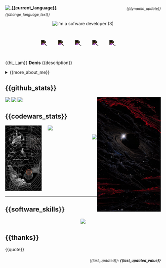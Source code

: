 <div align="center">
  <p align="left" style="float: left; width: 50%;">
    <a href="https://custom-github-overview.vercel.app/docs/selector.html" alt="Change language">
      <img width="22px" src="https://img.icons8.com/color/48/000000/globe.png" style="vertical-align: middle;"/>
      <span style="vertical-align: middle;"><b>{{current_language}}</b></span>
    </a>
    <br/>
    <sub><i>{{change_language_text}}</i></sub>
  </p>
  <p align="right" style="float: right; width: 50%;">
    <sub><i>{{dynamic_update}}</i></sub>
  </p>
  <div style="clear: both;"></div>
</div>

<div align="center"><img alt="I’m a sofware developer (3)" src="https://github.com/user-attachments/assets/4873f82f-ec86-4ef6-a5e5-c95c34d9444f" />

<br><p align="center">
  <a href="https://www.linkedin.com/in/denisanchez/" title="LinkedIn">
    <img width="32px" style="filter: invert(100%);" src="https://cdn.jsdelivr.net/npm/simple-icons@v11/icons/linkedin.svg"/>
  </a> &#8287;&#8287;&#8287;&#8287;&#8287;&#8287;&#8287;&#8287;
  <a href="https://github.com/DenisV2112" title="GitHub">
    <img width="32px" style="filter: invert(100%);" src="https://cdn.jsdelivr.net/npm/simple-icons@v11/icons/github.svg"/>
  </a> &#8287;&#8287;&#8287;&#8287;&#8287;&#8287;&#8287;&#8287;
  <a href="https://www.codewars.com/users/DenisV2103" title="CodeWars">
    <img width="32px" style="filter: invert(100%);" src="https://cdn.jsdelivr.net/npm/simple-icons@v11/icons/codewars.svg"/>
  </a> &#8287;&#8287;&#8287;&#8287;&#8287;&#8287;&#8287;&#8287;
  <a href="https://stackoverflow.com/users/your-profile" title="Stack Overflow">
    <img width="32px" style="filter: invert(100%);" src="https://cdn.jsdelivr.net/npm/simple-icons@v11/icons/stackoverflow.svg"/>
  </a> &#8287;&#8287;&#8287;&#8287;&#8287;&#8287;&#8287;&#8287;  <a href="https://discord.gg/" title="Discord">
    <img width="32px" style="filter: invert(100%);" src="https://cdn.jsdelivr.net/npm/simple-icons@v11/icons/discord.svg"/>
  </a> &#8287;&#8287;&#8287;&#8287;&#8287;&#8287;&#8287;&#8287;
   <!--  <a href="https://dev.to/giingu" title="Dev.to">
    <img width="32px" style="filter: invert(100%);" src="https://cdn.jsdelivr.net/npm/simple-icons@v11/icons/devdotto.svg"/>
  </a> &#8287; --> 
  <!-- <a href="https://medium.com/@tu-usuario" title="Medium">
    <img width="32px" style="filter: invert(100%);" src="https://cdn.jsdelivr.net/npm/simple-icons@v11/icons/medium.svg"/> -->
  </a>
</p>
</div>
<br>

<p>
{{hi_i_am}} <b>Denis</b> {{description}}
</p>

<div>
<details>
  <summary> {{more_about_me}} </summary>

- {{currently_building}}

- {{currently_learning}}

- {{discord_project}}

- {{experience}}

- {{contact}}

</details>
  
</p>

## {{github_stats}}

<img align="right" width="41%" src="./assets/img/b4beb746b9ee616660a2f247dbfb5288.jpg" />
  <a href="https://github.com/DenisV2112"><img width="50%" src="https://github-readme-streak-stats.herokuapp.com/?user=DenisV2112&theme=dark&date_format=M%20j%5B,%20Y%5D&ring=ff3068&fire=ff3068&sideNums=ff3068"></a>
  <a href="https://github.com/DenisV2112"><img width="50%" src="https://github-readme-stats.vercel.app/api?username=DenisV2112&theme=dark&sideNums=ff3068"></a>
  <a href="https://github.com/DenisV2112"><img width="50%" src="https://github-readme-stats.vercel.app/api/top-langs/?username=DenisV2112&layout=compact&theme=dark"></a>

## {{codewars_stats}}
 <div align="center" style="display: flex; gap: 20px; align-items: flex-start; justify-content: center; height: auto;">
  <div style="flex: 41%; align-self: flex-start;">
    <img src="./assets/img/codewars.jpeg" width="100%" />
  </div>
  <div style="flex: 55%; display: flex; flex-direction: column; gap: 10px;">
    <a href="https://www.codewars.com/users/DenisV2103" style="align-self: flex-start;">
      <img width="100%" src="https://www.codewars.com/users/DenisV2103/badges/large">
    </a>
    <a href="https://www.codewars.com/users/DenisV2103" style="align-self: flex-end; margin-top: auto;">
      <img width="100%" src="https://custom-github-overview.vercel.app/api/stats?username=DenisV2103&hide_border=true">
    </a>
  </div>
</div>

---

## {{software_skills}}
<p align="center">
  <img src="https://skillicons.dev/icons?i=cs,dotnet,docker,js,html,css,vue,python,wordpress,mysql,mongodb,postgres,git,github,typescript,electron,vite,redux,githubactions,prisma," />
</p>

## {{thanks}}

{{quote}}

<div align="right">
<sub><i>{{last_updated}}: <b>{{last_updated_value}}</b></i></sub>
</div>  